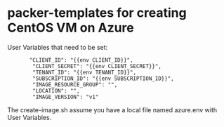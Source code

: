 # packer-templates for creating CentOS VM on Azure

User Variables that need to be set:

```
       "CLIENT_ID": "{{env CLIENT_ID}}",
        "CLIENT_SECRET": "{{env CLIENT_SECRET}}",
        "TENANT_ID": "{{env TENANT_ID}}",
        "SUBSCRIPTION_ID": "{{env SUBSCRIPTION_ID}}",
        "IMAGE_RESOURCE_GROUP": "",
        "LOCATION": "",
        "IMAGE_VERSION": "v1"      
```
The create-image.sh assume you have a local file named azure.env  with User Variables.